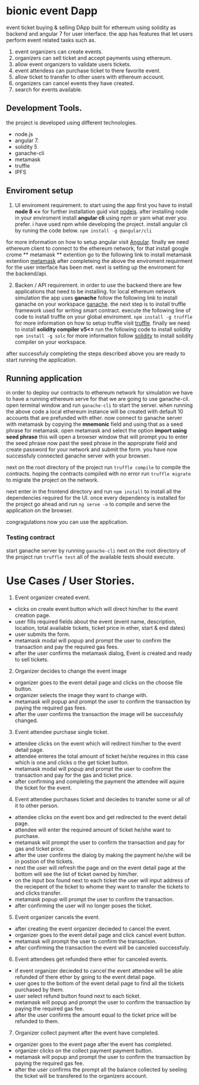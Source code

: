 # bionic event Dapp

event ticket buying &amp; selling DApp built for ethereum using solidity as backend and angular 7 for user interface. the app has features that let users perform event related tasks such as.

1. event organizers can create events.
2. organizers can sell ticket and accept payments using ethereum.
3. allow event organizers to validate users tickets.
4. event attendess can purchase ticket to there favorite event.
5. allow ticket to transfer to other users with ethereum account.
6. organizers can cancel events they have created.
7. search for events available.

## Development Tools.

the project is developed using different technologies.

- node.js
- angular 7.
- solidity 5
- ganache-cli
- metamask
- truffle
- IPFS

## Enviroment setup

1. UI enviroment requirement.
   to start using the app first you have to install **node 8 <=** for further installation guid visit [nodejs](https://www.nodejs.org/en/download).
   after installing node in your enviroment install **angular cli** using npm or yarn what ever you prefer. i have used npm while developing the project.
   install angular cli by runing the code below.
   `npm install -g @angular/cli`

for more information on how to setup angular visit [Angular](https://angular.io/guide/setup-local).
finally we need ethereum client to connect to the ethereum network, for that install google crome ** metamask ** extention go to the following link to install metamask extention
[metamask](https://metamask.io/)
after completeing the above the enviroment requirment for the user interface has been met. next is setting up the enviroment for the backend/api.

2. Backen / API requirement.
   in order to use the backend there are few applications that need to be installing.
   for local ethereum network simulation the app uses **ganache** follow the following link to install ganache on your workspace [ganache](https://www.trufflesuite.com/ganache).
   the next step is to install truffle framework used for writing smart contract.
   execute the following line of code to install truffle on your global enviroment.
   `npm install -g truffle`
   for more information on how to setup truffle visit [truffle](https://www.trufflesuite.com/docs/truffle/getting-started/installation).
   finally we need to install **solidity compiler v5<=** run the following code to install solidity
   `npm install -g solc`
   for more information follow [solidity](https://www.trufflesuite.com/docs/truffle/getting-started/installation) to install solidity compiler on your workspace.

after successfuly completing the steps described above you are ready to start running the application.

## Running application

in order to deploy our contracts to ethereum network for simulation we have to have a running ethereum serve for that we are going to use ganache-cli.
open terminal window and run `ganache-cli` to start the server. when running the above code a local ethereum instance will be created with default 10 accounts that are prefunded with ether. now connect to ganache server with metamask by copying the **mnemonic** field and using that as a seed phrase for metamask.
open metamask and select the option **import using seed phrase** this will open a browser window that will prompt you to enter the seed phrase now past the seed phrase in the approprate field and create password for your network and submit the form. you have now successfuly connected ganache server with your browser.

next on the root directory of the project run
`truffle compile` to compile the contracts. hoping the contracts compiled with no error run `truffle migrate` to migrate the project on the network.

next enter in the frontend directory and run
`npm install` to install all the dependencies required for the UI. once every dependency is installed for the project go ahead and run `ng serve -o` to compile and serve the application on the browser.

congragulations now you can use the application.

### Testing contract

start ganache server by running `ganache-cli` next
on the root directory of the project run
`truffle test` all of the available tests should execute.

# Use Cases / User Stories.

1. Event organizer created event.

- clicks on create event button which will direct him/her to the event creation page.
- user fills required fields about the event (event name, description, location, total available tickets, ticket price in ether, start &amp; end dates)
- user submits the form.
- metamask modal will popup and prompt the user to confirm the transaction and pay the required gas fees.
- after the user confirms the metamask dialog, Event is created and ready to sell tickets.

2. Organizer decides to change the event image

- organizer goes to the event detail page and clicks on the choose file button.
- organizer selects the image they want to change with.
- metamask will popup and prompt the user to confirm the transaction by paying the required gas fees.
- after the user confirms the transaction the image will be successfuly changed.

3. Event attendee purchase single ticket.

- attendee clicks on the event which will redirect him/her to the event detail page.
- attendee enteres the total amount of ticket he/she requires in this case which is one and clicks o the get ticket button.
- metamask modal will popup and prompt the user to confirm the transaction and pay for the gas and ticket price.
- after confirming and completing the payment the attendee will aquire the ticket for the event.

4. Event attendee purchases ticket and deciedes to transfer some or all of it to other person.

- attendee clicks on the event box and get redirected to the event detail page.
- attendee will enter the required amount of ticket he/she want to purchase.
- metamask will prompt the user to confirm the transaction and pay for gas and ticket price.
- after the user confirms the dialog by making the payment he/she will be in postion of the tickets.
- next the user will refresh the page and on the event detail page at the bottom will see the list of ticket owned by him/her.
- on the input box found next to each ticket the user will input address of the reciepent of the ticket to whome they want to transfer the tickets to and clicks transfer.
- metamask popup will prompt the user to confirm the transaction.
- after confirming the user will no longer poses the ticket.

5. Event organizer cancels the event.

- after creating the event organizer decieded to cancel the event.
- organizer goes to the event detail page and click cancel event button.
- metamask will prompt the user to confirm the transaction.
- after confirming the transaction the event will be canceled successfuly.

6. Event attendees get refunded there ether for canceled events.

- if event organizer decieded to cancel the event attendee will be able refunded of there ether by going to the event detail page.
- user goes to the bottom of the event detail page to find all the tickets purchased by them.
- user select refund button found next to each ticket.
- metamask will popup and prompt the user to confirm the transaction by paying the required gas fee.
- after the user confirms the amount equal to the ticket price will be refunded to them.

7. Organizer collect payment after the event have completed.

- organizer goes to the event page after the event has completed.
- organizer clicks on the collect payment payment button.
- metamask will popup and prompt the user to confirm the transaction by paying the required gas fee.
- after the user confirms the prompt all the balance collected by seeling the ticket will be transfered to the organizers account.
